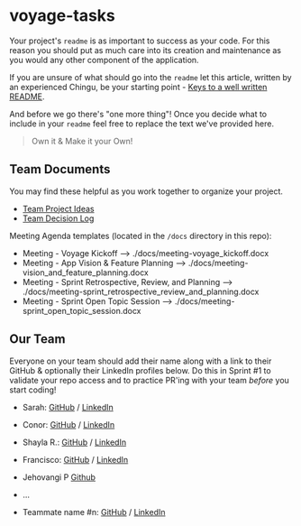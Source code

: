 # voyage-tasks

Your project's `readme` is as important to success as your code. For
this reason you should put as much care into its creation and maintenance
as you would any other component of the application.

If you are unsure of what should go into the `readme` let this article,
written by an experienced Chingu, be your starting point -
[Keys to a well written README](https://tinyurl.com/yk3wubft).

And before we go there's "one more thing"! Once you decide what to include
in your `readme` feel free to replace the text we've provided here.

> Own it & Make it your Own!

## Team Documents

You may find these helpful as you work together to organize your project.

- [Team Project Ideas](./docs/team_project_ideas.md)
- [Team Decision Log](./docs/team_decision_log.md)

Meeting Agenda templates (located in the `/docs` directory in this repo):

- Meeting - Voyage Kickoff --> ./docs/meeting-voyage_kickoff.docx
- Meeting - App Vision & Feature Planning --> ./docs/meeting-vision_and_feature_planning.docx
- Meeting - Sprint Retrospective, Review, and Planning --> ./docs/meeting-sprint_retrospective_review_and_planning.docx
- Meeting - Sprint Open Topic Session --> ./docs/meeting-sprint_open_topic_session.docx

## Our Team

Everyone on your team should add their name along with a link to their GitHub
& optionally their LinkedIn profiles below. Do this in Sprint #1 to validate
your repo access and to practice PR'ing with your team _before_ you start
coding!

- Sarah: [GitHub](https://github.com/sarahlibx) / [LinkedIn](https://www.linkedin.com/in/sarahsmithdeveloper/)
- Conor: [GitHub](https://github.com/conorwburke) / [LinkedIn](https://www.linkedin.com/in/conor-burke-phd-725756231/)
- Shayla R.: [GitHub](https://github.com/shayla-develops-webs) / [LinkedIn](https://www.linkedin.com/in/shaylamrodgers/)
- Francisco: [GitHub](https://github.com/fcuevas6) / [LinkedIn](https://www.linkedin.com/in/francisco-cuevas-designer/)
- Jehovangi P [Github](https://github.com/jp249)
- 
   ...

- Teammate name #n: [GitHub](https://github.com/ghaccountname) / [LinkedIn](https://linkedin.com/in/liaccountname)
